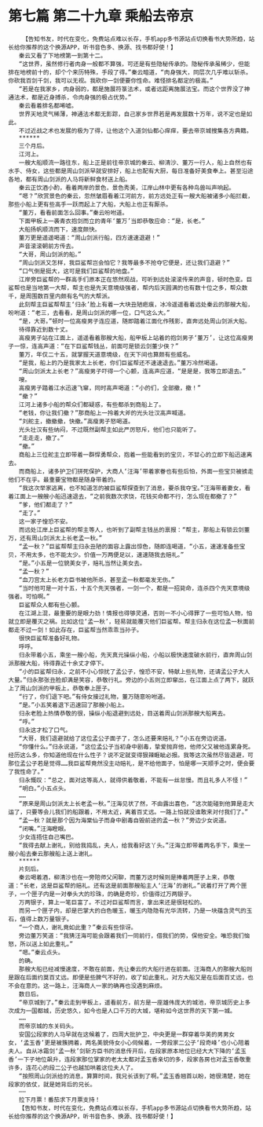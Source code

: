 # 第七篇 第二十九章 乘船去帝京
        【告知书友，时代在变化，免费站点难以长存，手机app多书源站点切换看书大势所趋，站长给你推荐的这个换源APP，听书音色多、换源、找书都好使！】
       秦云又看了下地榜第一到第十二。
       “这世界，虽然修行者肉身一般都不算强，可还是有些隐秘传承的。隐秘传承虽稀少，但能排在地榜前十的，却个个来历特殊，手段了得。”秦云暗道，“肉身强大，同层次几乎难以斩杀。你砍我百剑千剑，我可以无视。我砍你一剑便要你性命。难怪排名都定的极高。”
       “若是在我家乡，肉身弱的，都是施展符箓法术，或者远距离施展法宝。而这个世界没了神通法术，都是近身搏杀，令肉身强的极占优势。”
       秦云看着排名都唏嘘。
       世界天地灵气稀薄，神通法术都无影踪，自己家乡世界若是再发展数十万年，说不定也是如此。
       不过近战之术也发展的极为了得，让他这个入道剑仙都心痒痒，要去帝京城搜集各方典籍。
       ******
       三个月后。
       江河上。
       一艘大船顺流一路往东，船上正是前往帝京城的秦云、柳清沙、董万一行人，船上自然也有水手、侍女，这些都是周山剑派早就安排好，船上也配有大厨，每日准备好美食奉上。甚至沿途各地，都有周山剑派的人马将新鲜食材送上船。
       秦云正饮酒小酌，看着两岸的景色，景色秀美，江岸山林中更有各种鸟兽叫声响起。
       “嗯？”欣赏景色的秦云，忽然皱眉看着江河前方，前方远处正有一艘大船被诸多小船拦截，那些小船上更有些高手一跃而起上了大船，大船上也正有厮杀。
       “董万，看看前面怎么回事。”秦云吩咐道。
       下面甲板上一袭青衣抱剑而立的青年‘董万’当即恭敬应命：“是，长老。”
       大船扬帆顺流而下，速度颇快。
       董万更是遥遥喝道：“周山剑派行船，四方速速退避！”
       声音滚滚朝前方传去。
       “大哥，周山剑派的船。”
       “周山剑派又怎样，我巨鲨帮岂会怕它？我等最多不抢夺它便是，还让我们退避？”
       “口气倒是挺大，这可是我们巨鲨帮的地盘。”
       江岸旁巨鲨帮的一群高手们原本正在悠然观战，可听到远处滚滚传来的声音，顿时色变。巨鲨帮也是当地第一大帮，帮主也是先天意境级强者，帮内后天圆满的也有数十位之多，帮众数千，是周围数百里内颇有名气的大帮派。
       此刻帮主巨鲨帮帮主‘归永’脸上有着一大块丑陋疤痕，冰冷遥遥看着远处秦云的那艘大船，吩咐道：“老三，去看看，是周山剑派的哪一位，口气这么大。”
       “是，大哥。”顿时一位高瘦男子连应道，随即踏着江面化作残影，直奔远处周山剑派大船。
       待得靠近到数十丈。
       高瘦男子站在江面上，遥遥看着那艘大船，船甲板上站着的抱剑男子‘董万’，让这位高瘦男子一惊，连高声道：“在下巨鲨帮钱丛，前面可是锁云剑董少侠？”
       董万，年仅二十五，就掌握天道意境级，在天下间也算颇有些威名。
       “是我，船上的乃是我家太上长老，你们巨鲨帮还不速速退去。”董万冷然喝道。
       “周山剑派太上长老？”高瘦男子吓得一个心颤，连高声应道，“是是是，我等立即退去。”
       嗖。
       高瘦男子踏着江水迅速飞窜，同时高声喝道：“小的们，全部撤，撤！”
       “撤？”
       江河上诸多小船的帮众们都疑惑，有些都杀到商船上了。
       “老钱，你让我们撤？”那商船上一拎着大斧的光头壮汉高声喊道。
       “刘舵主，撤撤撤，快撤。”高瘦男子怒喝道。
       光头壮汉有些纳闷，不过既然副帮主如此严厉怒斥，他们也只能听了。
       “走走走，撤了。”
       “撤。”
       商船上三位舵主立即带着一群悍勇帮众，抱着一些能看到的宝贝，不甘心的立即下船迅速离去。
       而商船上，诸多护卫们拼死保护，大商人‘汪海’带着家眷也有些后怕，外面一些宝贝被掳走他们不在乎。最重要宝物都是随身带着的。
       “我这次举家逃离，也不知道怎的被巨鲨帮探查到了消息，要杀我夺宝。”汪海带着妻女，看着江面上一艘艘小船迅速退去，“之前我数次求饶，花钱买命都不行，怎么现在都撤了？”
       “爹，他们都走了？”
       “走了。”
       这一家子惶恐不安。
       而远处江岸上巨鲨帮的帮主等人，也听到了副帮主钱丛的禀报：“帮主，那船上有锁云剑董万，还有周山剑派太上长老孟一秋。”
       “孟一秋？”巨鲨帮帮主归永丑陋的面容上露出惊色，随即连喝道，“小五，速速准备些宝贝，不用太多，也不能太少。价值一万两便足以，速速随我去赔礼。”
       “是。”小五是一位貌美女子，赔礼当然让美女去。
       “孟一秋？”
       “血刀宫太上长老方臣书被他所杀，甚至孟一秋都毫发无伤。”
       “当时他可是一对十五，十五个先天强者，一剑一个，都是一招毙命，连杀四个先天意境级强者。可怕啊。”
       巨鲨帮众人都有些心颤。
       在江湖上混，最重要的是眼力劲！情报也得够灵通，否则一不小心得罪了一些可怕人物，怕就立即是覆灭之祸。比如这位‘孟一秋’，轻易就能覆灭他们巨鲨帮。帮主归永在这位孟一秋面前都走不过一剑！如此存在，巨鲨帮当然乖乖当孙子。
       很快巨鲨帮准备好礼物。
       呼呼。
       归永带着小五，乘坐一艘小船，先天真元操纵小船，小船以极快速度破水前行，直奔周山剑派那艘大船，待得靠近十余丈才停下。
       “小的巨鲨帮归永，之前不小心惊扰了孟公子，惶恐不安，特献上些礼物，还请孟公子大人大量。”归永那张丑脸却满是笑容，恭敬行礼。旁边的小五则立即窜出，在江面上点了两下，就跃上了周山剑派的甲板上，恭敬奉上匣子。
       “行了，你们退下吧。”有侍女接过礼物，董万随意吩咐道。
       “是。”小五笑着退下迅速回了那艘小船上。
       归永老脸上热情恭敬的很，操纵小船退避到远处，目送着周山剑派那艘大船离去。
       “呼。”
       归永这才松了口气。
       “大哥，我们退避就给了这位孟公子面子了，怎么还要来赔礼？”小五在旁边说道。
       “你懂什么。”归永说道，“这位孟公子当初身中剧毒，挚爱抛弃他，他师父又被他连累身死。经历这么多，你知道他现在什么性子？说不定就变得狠辣睚眦必报。我等这次虽然尽皆退避，可那位孟公子若是觉得……我巨鲨帮竟然没主动赔礼，是不给他面子，怕是哪一天顺手之时，便会要了我性命了。”
       归永慨叹：“总之，面对这等高人，就得供着敬着，不能有一丝怠慢。而且礼多人不怪！”
       “明白。”小五点头。
       ……
       “原来是周山剑派太上长老孟一秋。”汪海见状了然，不由露出喜色，“这次能碰到他算是走大运了，只要等会儿我们的船跟着，不用太近，离着百丈远。一路上怕就没谁敢来对付我们了。”
       “孟一秋？就是那个因为海棠仙子而身中剧毒自毁前途的孟一秋？”旁边少女说道。
       “闭嘴。”汪海瞪眼。
       少女连捂住自己嘴巴。
       “我得去献上谢礼，别给我捣乱，夫人，给我看好这丫头。”汪海立即带着两名手下，乘坐一艘小船去秦云那艘船上送上谢礼。
       ******
       片刻后。
       秦云喝着酒，柳清沙也在一旁陪师父闲聊，而董万这时候则是捧着两匣子上来，恭敬道：“长老，这是巨鲨帮的赔礼。还有这是前面那艘船主人‘汪海’的谢礼。”说着打开了两个匣子，一个匣子内是一对拳头大的珍珠，的确是奇珍，价值得过万两银子。
       万两银子，算上一笔巨富了。不过对巨鲨帮而言，拿出来还是很轻松的。
       而另一个匣子内，却是巴掌大的白色暖玉，暖玉内隐隐有光华流转，乃是一块蕴含灵气的玉石，值得上数万量银子。
       “一个商人，谢礼竟如此重？”秦云有些惊讶。
       旁边董万笑道：“我猜汪海可能会跟着我们一同前行，借我们的势，保他安全。唯恐我们恼怒，所以送上如此重礼。”
       “嗯。”秦云点头。
       的确。
       那艘大船已经减慢速度，不敢在前面，先让秦云的大船行进在前面。汪海商人的那艘大船则是跟在后面约莫百丈远。即便是些脾气不好的，收了如此重礼，对方大船又是在后面百丈远，也不会在意的。这一路上，汪海商人一家的确再也没遇到麻烦。
       数日后。
       “帝京城到了。”秦云走到甲板上，遥看前方，前方是一座雄伟庞大的城池，帝京城历史上多次成为一国都城，历史悠久，如今也是人口千万的大城，堪称如今这世界的天下第一城。
       ……
       而帝京城的东关码头。
       安国公段家的人马早就在这候着了，四周大批护卫，中央更是一群穿着华美的男男女女，‘孟玉香’更是被簇拥着，两名美貌侍女小心伺候着，一旁段家二公子‘段奇峰’也小心陪着夫人。自从冰霜剑‘孟一秋’剑斩方臣书的消息传开后，在段家原本地位已经大大下降的‘孟玉香’一下子地位飙升，连段家那位掌家的老太太都对孟玉香亲切的多，段家各房也对孟玉香敬重许多，连花心的段二公子也越加哄着这位夫人了。
       “按照周山剑派给的消息，算算时间，我兄长该到了啊。”孟玉香翘首以盼，她很清楚，她在段家的依仗，就是她背后的兄长。
       ——
       拉下月票！番茄求下月票支持！
       【告知书友，时代在变化，免费站点难以长存，手机app多书源站点切换看书大势所趋，站长给你推荐的这个换源APP，听书音色多、换源、找书都好使！】